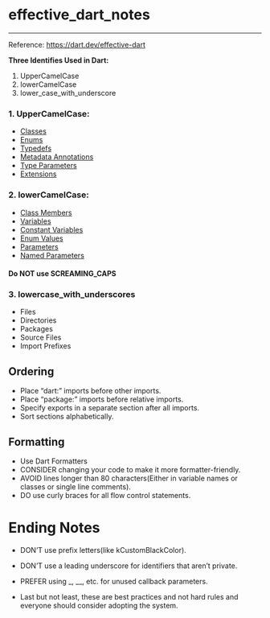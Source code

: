 # effective_dart_notes

---

Reference: https://dart.dev/effective-dart

**Three Identifies Used in Dart:**
1. UpperCamelCase
2. lowerCamelCase
3. lower_case_with_underscore

### 1. UpperCamelCase:


- [Classes](https://dart.dev/guides/language/language-tour#classes)
- [Enums](https://dart.dev/guides/language/language-tour#enumerated-types)
- [Typedefs](https://dart.dev/guides/language/language-tour#typedefs)
- [Metadata Annotations](https://dart.dev/guides/language/language-tour#generics)
- [Type Parameters](https://dart.dev/guides/language/language-tour#generics)
- [Extensions](https://dart.dev/guides/language/extension-methods)


### 2. lowerCamelCase:


- [Class Members](https://dart.dev/guides/language/language-tour#using-class-members)
- [Variables](https://dart.dev/guides/language/language-tour#variables)
- [Constant Variables](https://dart.dev/guides/language/language-tour#final-and-const)
- [Enum Values](https://dart.dev/guides/language/language-tour#final-and-const)
- [Parameters](https://dart.dev/guides/language/language-tour#final-and-const)
- [Named Parameters](https://dart.dev/guides/language/language-tour#final-and-const)

#### Do NOT use SCREAMING_CAPS


### 3. lowercase_with_underscores


- Files
- Directories
- Packages
- Source Files
- Import Prefixes

## Ordering
- Place “dart:” imports before other imports.
- Place “package:” imports before relative imports.
- Specify exports in a separate section after all imports.
- Sort sections alphabetically.


## Formatting
- Use Dart Formatters 
- CONSIDER changing your code to make it more formatter-friendly.
- AVOID lines longer than 80 characters(Either in variable names or classes or single line comments).
- DO use curly braces for all flow control statements.

# Ending Notes
- DON’T use prefix letters(like kCustomBlackColor).
- DON’T use a leading underscore for identifiers that aren’t private.
- PREFER using _, __, etc. for unused callback parameters.

- Last but not least, these are best practices and not hard rules and everyone should consider adopting the system.
